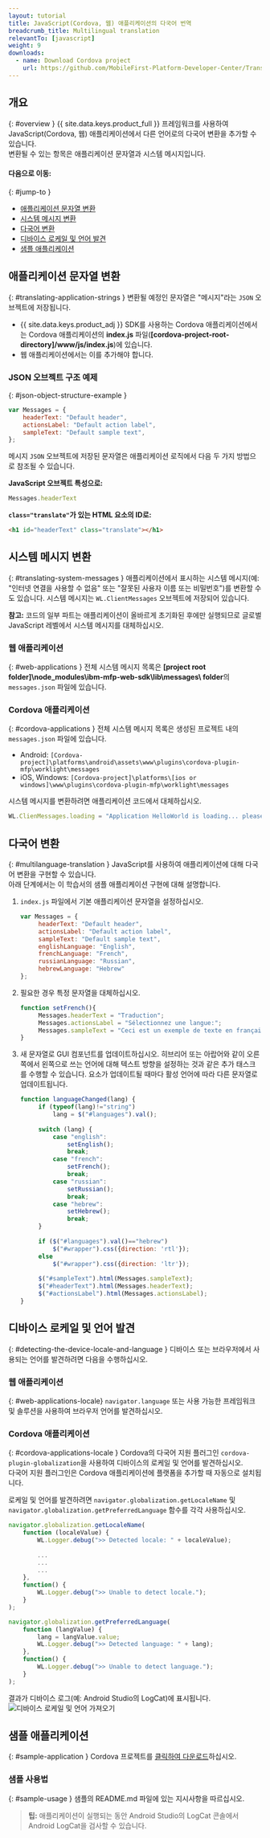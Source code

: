```yaml
---
layout: tutorial
title: JavaScript(Cordova, 웹) 애플리케이션의 다국어 번역
breadcrumb_title: Multilingual translation
relevantTo: [javascript]
weight: 9
downloads:
  - name: Download Cordova project
    url: https://github.com/MobileFirst-Platform-Developer-Center/Translation/tree/release80
---
```

<!-- NLS_CHARSET=UTF-8 -->
## 개요
{: #overview }
{{ site.data.keys.product_full }} 프레임워크를 사용하여 JavaScript(Cordova, 웹) 애플리케이션에서 다른 언어로의 다국어 변환을 추가할 수 있습니다.  
변환될 수 있는 항목은 애플리케이션 문자열과 시스템 메시지입니다. 

#### 다음으로 이동:
{: #jump-to }
* [애플리케이션 문자열 변환](#translating-application-strings)
* [시스템 메시지 변환](#translating-system-messages)
* [다국어 변환](#multilanguage-translation)
* [디바이스 로케일 및 언어 발견](#detecting-the-device-locale-and-language)
* [샘플 애플리케이션](#sample-application)

## 애플리케이션 문자열 변환
{: #translating-application-strings }
변환될 예정인 문자열은 "메시지"라는 `JSON` 오브젝트에 저장됩니다. 

- {{ site.data.keys.product_adj }} SDK를 사용하는 Cordova 애플리케이션에서는 Cordova 애플리케이션의 **index.js** 파일(**[cordova-project-root-directory]/www/js/index.js**)에 있습니다.
- 웹 애플리케이션에서는 이를 추가해야 합니다.

### JSON 오브젝트 구조 예제
{: #json-object-structure-example }

```javascript
var Messages = {
    headerText: "Default header",
    actionsLabel: "Default action label",
    sampleText: "Default sample text",
};
```

메시지 `JSON` 오브젝트에 저장된 문자열은 애플리케이션 로직에서 다음 두 가지 방법으로 참조될 수 있습니다.

**JavaScript 오브젝트 특성으로:**

```javascript
Messages.headerText
```

**`class="translate"`가 있는 HTML 요소의 ID로:**

```html
<h1 id="headerText" class="translate"></h1>
```

## 시스템 메시지 변환
{: #translating-system-messages }
애플리케이션에서 표시하는 시스템 메시지(예: "인터넷 연결을 사용할 수 없음" 또는 "잘못된 사용자 이름 또는 비밀번호")를 변환할 수도 있습니다. 시스템 메시지는 `WL.ClientMessages` 오브젝트에 저장되어 있습니다.

**참고:** 코드의 일부 파트는 애플리케이션이 올바르게 초기화된 후에만 실행되므로 글로벌 JavaScript 레벨에서 시스템 메시지를 대체하십시오.

### 웹 애플리케이션
{: #web-applications }
전체 시스템 메시지 목록은 **[project root folder]\node_modules\ibm-mfp-web-sdk\lib\messages\ folder**의 `messages.json` 파일에 있습니다.

### Cordova 애플리케이션
{: #cordova-applications }
전체 시스템 메시지 목록은 생성된 프로젝트 내의 `messages.json` 파일에 있습니다.

- Android: `[Cordova-project]\platforms\android\assets\www\plugins\cordova-plugin-mfp\worklight\messages`
- iOS, Windows: `[Cordova-project]\platforms\[ios or windows]\www\plugins\cordova-plugin-mfp\worklight\messages`

시스템 메시지를 변환하려면 애플리케이션 코드에서 대체하십시오.

```javascript
WL.ClienMessages.loading = "Application HelloWorld is loading... please wait.";
```

## 다국어 변환
{: #multilanguage-translation }
JavaScript를 사용하여 애플리케이션에 대해 다국어 변환을 구현할 수 있습니다.  
아래 단계에서는 이 학습서의 샘플 애플리케이션 구현에 대해 설명합니다.

1. `index.js` 파일에서 기본 애플리케이션 문자열을 설정하십시오.

   ```javascript
   var Messages = {
        headerText: "Default header",
        actionsLabel: "Default action label",
        sampleText: "Default sample text",
        englishLanguage: "English",
        frenchLanguage: "French",
        russianLanguage: "Russian",
        hebrewLanguage: "Hebrew"
   };
   ```

2. 필요한 경우 특정 문자열을 대체하십시오.

   ```javascript
   function setFrench(){
        Messages.headerText = "Traduction";
        Messages.actionsLabel = "Sélectionnez une langue:";
        Messages.sampleText = "Ceci est un exemple de texte en français.";
   }
   ```

3. 새 문자열로 GUI 컴포넌트를 업데이트하십시오. 히브리어 또는 아랍어와 같이 오른쪽에서 왼쪽으로 쓰는 언어에 대해 텍스트 방향을 설정하는 것과 같은 추가 태스크를 수행할 수 있습니다. 요소가 업데이트될 때마다 활성 언어에 따라 다른 문자열로 업데이트됩니다.

   ```javascript
   function languageChanged(lang) {
        if (typeof(lang)!="string") 
            lang = $("#languages").val();
        
        switch (lang) {
            case "english":
                setEnglish();
                break;
            case "french":
                setFrench();
                break;
            case "russian":
                setRussian();
                break;
            case "hebrew":
                setHebrew();
                break;
        }
               
        if ($("#languages").val()=="hebrew")
            $("#wrapper").css({direction: 'rtl'});
        else
            $("#wrapper").css({direction: 'ltr'});
      
        $("#sampleText").html(Messages.sampleText);
        $("#headerText").html(Messages.headerText);
        $("#actionsLabel").html(Messages.actionsLabel);
   }
   ```

## 디바이스 로케일 및 언어 발견
{: #detecting-the-device-locale-and-language }
디바이스 또는 브라우저에서 사용되는 언어를 발견하려면 다음을 수행하십시오.

### 웹 애플리케이션
{: #web-applications-locale}
`navigator.language` 또는 사용 가능한 프레임워크 및 솔루션을 사용하여 브라우저 언어를 발견하십시오.

### Cordova 애플리케이션
{: #cordova-applications-locale }
Cordova의 다국어 지원 플러그인 `cordova-plugin-globalization`을 사용하여 디바이스의 로케일 및 언어를 발견하십시오.  
다국어 지원 플러그인은 Cordova 애플리케이션에 플랫폼을 추가할 때 자동으로 설치됩니다.

로케일 및 언어를 발견하려면 `navigator.globalization.getLocaleName` 및 `navigator.globalization.getPreferredLanguage` 함수를 각각 사용하십시오.

```javascript
navigator.globalization.getLocaleName(
	function (localeValue) {
		WL.Logger.debug(">> Detected locale: " + localeValue);
		
        ...
        ...
        ...
	},
	function() {
		WL.Logger.debug(">> Unable to detect locale.");
	}
);

navigator.globalization.getPreferredLanguage(
	function (langValue) {
		lang = langValue.value;
		WL.Logger.debug(">> Detected language: " + lang);
	},
	function() {
		WL.Logger.debug(">> Unable to detect language.");
	}
);
```

결과가 디바이스 로그(예: Android Studio의 LogCat)에 표시됩니다.  
![디바이스 로케일 및 언어 가져오기](DeviceLocaleLangugae.png)

## 샘플 애플리케이션
{: #sample-application }
Cordova 프로젝트를 [클릭하여 다운로드](https://github.com/MobileFirst-Platform-Developer-Center/Translation)하십시오.  

### 샘플 사용법
{: #sample-usage }
샘플의 README.md 파일에 있는 지시사항을 따르십시오.

> <span class="glyphicon glyphicon-info-sign" aria-hidden="true"></span> **팁:** 애플리케이션이 실행되는 동안 Android Studio의 LogCat 콘솔에서 Android LogCat을 검사할 수 있습니다.
